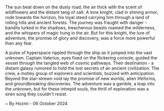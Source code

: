 
The sun beat down on the dusty road, the air thick with the scent of wildflowers and the distant tang of salt.  A lone knight, clad in shining armor, rode towards the horizon, his loyal steed carrying him through a land of rolling hills and ancient forests.  The journey was fraught with danger - bandits lurked in the shadows, treacherous beasts roamed the wilderness, and the whispers of magic hung in the air. But for this knight, the lure of adventure, the promise of glory and discovery, was a force more powerful than any fear.

A pulse of hyperspace rippled through the ship as it jumped into the vast unknown.  Captain Valerius, eyes fixed on the flickering console, guided the vessel through the tangled web of cosmic pathways. Their destination - a distant galaxy rumored to hold the lost secrets of an ancient civilization.  The crew, a motley group of explorers and scientists, buzzed with anticipation. Beyond the star-strewn void lay the promise of new worlds, alien lifeforms, and groundbreaking discoveries. The adventure was a gamble, a leap into the unknown, but for these intrepid souls, the thrill of exploration was a siren song they couldn't resist. 

~ By Hozmi - 06 October 2024
